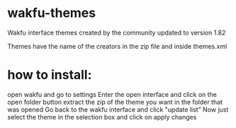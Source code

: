 # wakfu-themes
Wakfu interface themes created by the community updated to version 1.82

Themes have the name of the creators in the zip file and inside themes.xml

# how to install:
open wakfu and go to settings
Enter the open interface and click on the open folder button
extract the zip of the theme you want in the folder that was opened
Go back to the wakfu interface and click "update list"
Now just select the theme in the selection box and click on apply changes
